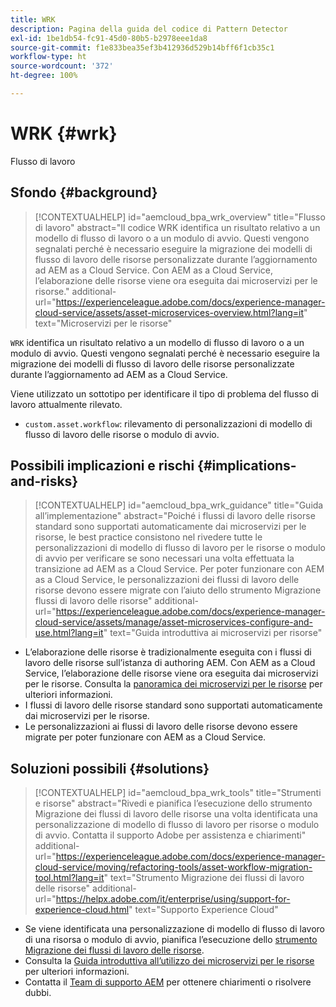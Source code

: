 ```yaml
---
title: WRK
description: Pagina della guida del codice di Pattern Detector
exl-id: 1be1db54-fc91-45d0-80b5-b2978eee1da8
source-git-commit: f1e833bea35ef3b412936d529b14bff6f1cb35c1
workflow-type: ht
source-wordcount: '372'
ht-degree: 100%

---
```


# WRK {#wrk}

Flusso di lavoro

## Sfondo {#background}

>[!CONTEXTUALHELP]
>id="aemcloud_bpa_wrk_overview"
>title="Flusso di lavoro"
>abstract="Il codice WRK identifica un risultato relativo a un modello di flusso di lavoro o a un modulo di avvio. Questi vengono segnalati perché è necessario eseguire la migrazione dei modelli di flusso di lavoro delle risorse personalizzate durante l’aggiornamento ad AEM as a Cloud Service. Con AEM as a Cloud Service, l’elaborazione delle risorse viene ora eseguita dai microservizi per le risorse."
>additional-url="https://experienceleague.adobe.com/docs/experience-manager-cloud-service/assets/asset-microservices-overview.html?lang=it" text="Microservizi per le risorse"

`WRK` identifica un risultato relativo a un modello di flusso di lavoro o a un modulo di avvio. Questi vengono segnalati perché è necessario eseguire la migrazione dei modelli di flusso di lavoro delle risorse personalizzate durante l’aggiornamento ad AEM as a Cloud Service.

Viene utilizzato un sottotipo per identificare il tipo di problema del flusso di lavoro attualmente rilevato.

* `custom.asset.workflow`: rilevamento di personalizzazioni di modello di flusso di lavoro delle risorse o modulo di avvio.

## Possibili implicazioni e rischi {#implications-and-risks}

>[!CONTEXTUALHELP]
>id="aemcloud_bpa_wrk_guidance"
>title="Guida all’implementazione"
>abstract="Poiché i flussi di lavoro delle risorse standard sono supportati automaticamente dai microservizi per le risorse, le best practice consistono nel rivedere tutte le personalizzazioni di modello di flusso di lavoro per le risorse o modulo di avvio per verificare se sono necessari una volta effettuata la transizione ad AEM as a Cloud Service. Per poter funzionare con AEM as a Cloud Service, le personalizzazioni dei flussi di lavoro delle risorse devono essere migrate con l’aiuto dello strumento Migrazione flussi di lavoro delle risorse"
>additional-url="https://experienceleague.adobe.com/docs/experience-manager-cloud-service/assets/manage/asset-microservices-configure-and-use.html?lang=it" text="Guida introduttiva ai microservizi per risorse"

* L’elaborazione delle risorse è tradizionalmente eseguita con i flussi di lavoro delle risorse sull’istanza di authoring AEM. Con AEM as a Cloud Service, l’elaborazione delle risorse viene ora eseguita dai microservizi per le risorse. Consulta la [panoramica dei microservizi per le risorse](https://experienceleague.adobe.com/docs/experience-manager-cloud-service/assets/asset-microservices-overview.html?lang=it) per ulteriori informazioni.
* I flussi di lavoro delle risorse standard sono supportati automaticamente dai microservizi per le risorse.
* Le personalizzazioni ai flussi di lavoro delle risorse devono essere migrate per poter funzionare con AEM as a Cloud Service.

## Soluzioni possibili {#solutions}

>[!CONTEXTUALHELP]
>id="aemcloud_bpa_wrk_tools"
>title="Strumenti e risorse"
>abstract="Rivedi e pianifica l’esecuzione dello strumento Migrazione dei flussi di lavoro delle risorse una volta identificata una personalizzazione di modello di flusso di lavoro per risorse o modulo di avvio. Contatta il supporto Adobe per assistenza e chiarimenti"
>additional-url="https://experienceleague.adobe.com/docs/experience-manager-cloud-service/moving/refactoring-tools/asset-workflow-migration-tool.html?lang=it" text="Strumento Migrazione dei flussi di lavoro delle risorse"
>additional-url="https://helpx.adobe.com/it/enterprise/using/support-for-experience-cloud.html" text="Supporto Experience Cloud"

* Se viene identificata una personalizzazione di modello di flusso di lavoro di una risorsa o modulo di avvio, pianifica l’esecuzione dello [strumento Migrazione dei flussi di lavoro delle risorse](https://experienceleague.adobe.com/docs/experience-manager-cloud-service/moving/refactoring-tools/asset-workflow-migration-tool.html?lang=it).
* Consulta la [Guida introduttiva all’utilizzo dei microservizi per le risorse](https://experienceleague.adobe.com/docs/experience-manager-cloud-service/assets/manage/asset-microservices-configure-and-use.html?lang=it) per ulteriori informazioni.
* Contatta il [Team di supporto AEM](https://helpx.adobe.com/it/enterprise/using/support-for-experience-cloud.html) per ottenere chiarimenti o risolvere dubbi.
